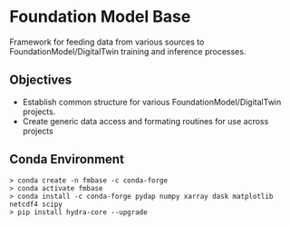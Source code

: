 
# Foundation Model Base

Framework for feeding data from various sources to FoundationModel/DigitalTwin training and inference processes.

## Objectives

- Establish common structure for various FoundationModel/DigitalTwin projects.
- Create generic data access and formating routines for use across projects

## Conda Environment

    > conda create -n fmbase -c conda-forge 
    > conda activate fmbase
    > conda install -c conda-forge pydap numpy xarray dask matplotlib netcdf4 scipy
    > pip install hydra-core --upgrade


